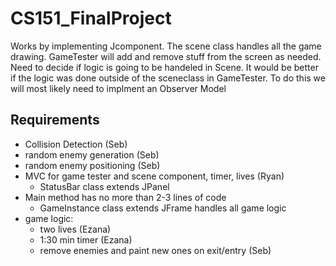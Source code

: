 # CS151_FinalProject
Works by implementing Jcomponent. The scene class handles all the game drawing. GameTester will add and remove stuff from the screen as needed. Need to decide if logic is going to be handeled in Scene. It would be better if the logic was done outside of the sceneclass in GameTester. To do this we will most likely need to implment an Observer Model


## Requirements
- Collision Detection (Seb)
- random enemy generation (Seb)
- random enemy positioning (Seb)
- MVC for game tester and scene component, timer, lives (Ryan)
	- StatusBar class extends JPanel
- Main method has no more than 2-3 lines of code
	- GameInstance class extends JFrame handles all game logic
- game logic:
	- two lives (Ezana)
	- 1:30 min timer (Ezana)
	- remove enemies and paint new ones on exit/entry (Seb)
	